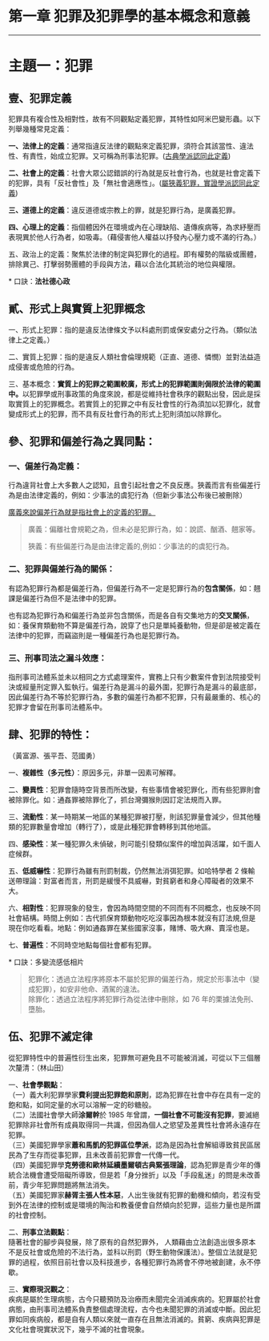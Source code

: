 <!-- v01 -->

# 第一章 犯罪及犯罪學的基本概念和意義 

---

# 主題一：犯罪

## 壹、犯罪定義

犯罪具有複合性及相對性，故有不同觀點定義犯罪，其特性如阿米巴變形蟲。以下列舉幾種常見定義：

<b>一、法律上的定義</b>：通常指違反法律的觀點來定義犯罪，須符合其該當性、違法性、有責性，始成立犯罪。又可稱為刑事法犯罪。(<u>古典學派認同此定義</u>)

<b>二、社會上的定義</b>：社會大眾公認錯誤的行為就是反社會行為，也就是社會定義下的犯罪，具有「反社會性」及「無社會適應性」。(<u>屬狹義犯罪，實證學派認同此定義</u>)

<b>三、道德上的定義</b>：違反道德或宗教上的罪，就是犯罪行為，是廣義犯罪。

<b>四、心理上的定義</b>：指個體因外在環境或內在心理缺陷、遺傳疾病等，為求紓壓而表現異於他人行為者，如吸毒。（藉侵害他人權益以抒發內心壓力或不滿的行為。）

五、政治上的定義：聚焦於法律的制定與犯罪化的過程。即有權勢的階級或團體，排除異己、打擊弱勢團體的手段與方法，藉以合法化其統治的地位與權限。

\* 口訣：<b>法社德心政</b>

## 貳、形式上與實質上犯罪概念

一、形式上犯罪：指的是違反法律條文予以科處刑罰或保安處分之行為。（類似法律上之定義。）

二、實質上犯罪：指的是違反人類社會倫理規範（正直、道德、憐憫）並對法益造成侵害或危險的行為。

三、基本概念：<b>實質上的犯罪之範圍較廣，形式上的犯罪範圍則侷限於法律的範圍中。</b>以犯罪學或刑事政策的角度來說，都是從維持社會秩序的觀點出發，因此是採取實質上的犯罪概念。若實質上的犯罪之中有反社會性的行為須加以犯罪化，就會變成形式上的犯罪，而不具有反社會行為的形式上犯則須加以除罪化。

## 參、犯罪和偏差行為之異同點： 

### 一、偏差行為定義：

行為違背社會上大多數人之認知，且會引起社會之不良反應。狹義而言有些偏差行為是由法律定義的，例如：少事法的虞犯行為（但新少事法公布後已被刪除）

<u>廣義來說偏差行為就是指社會上的定義的犯罪。</u>

> 廣義：偏離社會規範之為，但未必是犯罪行為，如：說謊、酗酒、翹家等。
> 
> 狹義：有些偏差行為是由法律定義的,例如：少事法的的虞犯行為。

### 二、犯罪與偏差行為的關係：

有認為犯罪行為都是偏差行為，但偏差行為不一定是犯罪行為的<b>包含關係</b>，如：翹課是偏差行為但不是法律中的犯罪。

也有認為犯罪行為和偏差行為並非包含關係，而是各自有交集地方的<b>交叉關係</b>，如：養保育類動物不算是偏差行為，說穿了也只是單純養動物，但是卻是被定義在法律中的犯罪，而竊盜則是一種偏差行為也是犯罪行為。

### 三、刑事司法之漏斗效應：

指刑事司法體系並未以相同之方式處理案件，實務上只有少數案件會到法院接受判決或經量刑定罪入監執行。偏差行為是漏斗的最外圍，犯罪行為是漏斗的最底部，因此偏差行為不等於犯罪行為，多數的偏差行為都不犯罪，只有最嚴重的、核心的犯罪才會留在刑事司法體系中。

## 肆、犯罪的特性：

（黃富源、張平吾、范國勇）

一、<b>複雜性（多元性）</b>：原因多元，非單一因素可解釋。

二、<b>變異性</b>：犯罪會隨時空背景而所改變，有些事情會被犯罪化，而有些犯罪則會被除罪化。如：通姦罪被除罪化了，抓台灣彌猴則因訂定法規而入罪。

三、<b>流動性</b>：某一時期某一地區的某種犯罪被打壓，則該犯罪量會減少，但其他種類的犯罪數量會增加（轉行了），或是此種犯罪會轉移到其他地區。

四、<b>感染性</b>：某一種犯罪久未偵破，則可能引發類似案件的增加與活躍，如千面人症候群。

五、<b>低威嚇性</b>：犯罪行為雖有刑罰制裁，仍然無法消弭犯罪。如哈特學者 2 條輸送帶理論：對富者而言，刑罰是緩慢不具威嚇，對貧窮者和身心障礙者的效果不大。

六、<b>相對性</b>：犯罪現象的發生，會因為時間空間的不同而有不同概念，也反映不同社會結構。時間上例如：古代抓保育類動物吃吃沒事因為根本就沒有訂法規,但是現在你吃看看。地點：例如通姦罪在某些國家沒事，賭博、吸大麻、賣淫也是。

七、<b>普遍性</b>：不同時空地點每個社會都有犯罪。

\* 口訣：多變流感低相片

> 犯罪化：透過立法程序將原本不屬於犯罪的偏差行為，規定於形事法中（變成犯罪），如安非他命、酒駕的違法。<br>
> 除罪化：透過立法程序將犯罪行為從法律中刪除，如 76 年的栗據法免刑、墮胎。

## 伍、犯罪不滅定律

從犯罪特性中的普遍性衍生出來，犯罪無可避免且不可能被消滅，可從以下三個層次釐清：（林山田）

一、<b>社會學觀點</b>：<br>
（一）義大利犯罪學家<b>費利提出犯罪飽和原則</b>，認為犯罪在社會中存在具有一定的飽和點，如同定量的水可以溶解一定的砂糖般。<br>
（二）法國社會學大師<b>涂爾幹</b>於 1985 年曾謂，<b>一個社會不可能沒有犯罪</b>，要滅絕犯罪除非社會所有成員取得同一共識，但因為個人之慾望及差異性社會將永遠存在犯罪。<br>
（三）美國犯罪學家<b>蕭和馬凱的犯罪區位學派</b>，認為是因為社會解組導致貧民區居民為了生存而從事犯罪，且未改善前犯罪會一代傳一代。<br>
（四）美國犯罪學<b>克勞德和歐林延續墨爾頓古典緊張理論</b>，認為犯罪是青少年的傳統合法機會遭受阻礙所導致，但是若「身分挫折」以及「手段亂迷」的問是未改善前，青少年犯罪問題將無法消失。<br>
（五）美國犯罪家<b>赫胥主張人性本惡</b>，人出生後就有犯罪的動機和傾向，若沒有受到外在法律的控制或是環境的陶治和教養便會自然傾向於犯罪，這些力量也是所謂的社會控制。<br>

二、<b>刑事立法觀點</b>：<br>
隨著社會的腳步與發展，除了原有的自然犯罪外， 人類藉由立法創造出很多原本不是反社會或危險的不法行為，並科以刑罰（野生動物保護法）。整個立法就是犯罪的過程，依照目前社會以及科技進步，各種犯罪行為將會不停地被創建，永不停歇。<br>

三、<b>實際現況觀之</b>：<br>
疾病是屬於生理病態，古今只聽預防及治療而未聞完全消滅疾病的。犯罪屬於社會病態，由刑事司法體系負責整個處理流程，古今也未聞犯罪的消滅或中斷。因此犯罪如同疾病般，都是自有人類以來就一直存在且無法消滅的。貧窮、疾病與犯罪是文化社會現實狀況下，幾乎不滅的社會現象。
